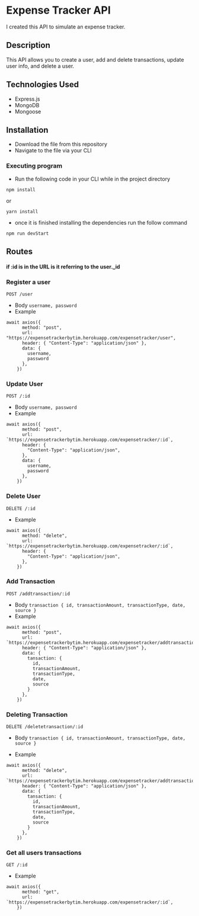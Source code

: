 # Expense Tracker API

I created this API to simulate an expense tracker.

## Description

This API allows you to create a user, add and delete transactions, update user info, and delete a user.

## Technologies Used

* Express.js
* MongoDB
* Mongoose

## Installation

* Download the file from this repository
* Navigate to the file via your CLI

### Executing program

* Run the following code in your CLI while in the project directory
```
npm install
```
or 
```
yarn install
```

* once it is finished installing the dependencies run the follow command
```
npm run devStart
```

## Routes
#### if :id is in the URL is it referring to the user._id

### Register a user
`POST /user`
* Body
`username, password`
* Example
```
await axios({
      method: "post",
      url: "https://expensetrackerbytim.herokuapp.com/expensetracker/user",
      header: { "Content-Type": "application/json" },
      data: {
        username,
        password
      },
    })
```

### Update User
`POST /:id`  

* Body
`username, password`
* Example
```
await axios({
      method: "post",
      url: `https://expensetrackerbytim.herokuapp.com/expensetracker/:id`,
      header: {
        "Content-Type": "application/json",
      },
      data: {
        username,
        password
      },
    })
```

### Delete User
`DELETE /:id`
* Example
```
await axios({
      method: "delete",
      url: `https://expensetrackerbytim.herokuapp.com/expensetracker/:id`,
      header: {
        "Content-Type": "application/json",
      },
    })
```

### Add Transaction
`POST /addtransaction/:id`

* Body
`transaction {
  id,
  transactionAmount,
  transactionType,
  date,
  source
}`
* Example
```
await axios({
      method: "post",
      url: `https://expensetrackerbytim.herokuapp.com/expensetracker/addtransaction/:id`,
      header: { "Content-Type": "application/json" },
      data: {
        tansaction: {
          id,
          transactionAmount,
          transactionType,
          date,
          source
        }
      },
    })
```

### Deleting Transaction
`DELETE /deletetransaction/:id`

* Body
`transaction {
  id,
  transactionAmount,
  transactionType,
  date,
  source
}`

* Example
```
await axios({
      method: "delete",
      url: `https://expensetrackerbytim.herokuapp.com/expensetracker/addtransaction/:id`,
      header: { "Content-Type": "application/json" },
      data: {
        tansaction: {
          id,
          transactionAmount,
          transactionType,
          date,
          source
        }
      },
    })
```

### Get all users transactions
`GET /:id`

* Example
```
await axios({
      method: "get",
      url: `https://expensetrackerbytim.herokuapp.com/expensetracker/:id`,
    })
```
